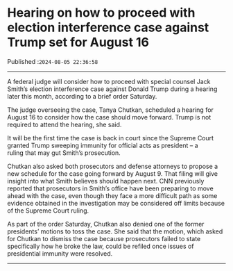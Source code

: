 # Hearing on how to proceed with election interference case against Trump set for August 16

Published :`2024-08-05 22:36:58`

---

A federal judge will consider how to proceed with special counsel Jack Smith’s election interference case against Donald Trump during a hearing later this month, according to a brief order Saturday.

The judge overseeing the case, Tanya Chutkan, scheduled a hearing for August 16 to consider how the case should move forward. Trump is not required to attend the hearing, she said.

It will be the first time the case is back in court since the Supreme Court granted Trump sweeping immunity for official acts as president – a ruling that may gut Smith’s prosecution.

Chutkan also asked both prosecutors and defense attorneys to propose a new schedule for the case going forward by August 9. That filing will give insight into what Smith believes should happen next. CNN previously reported that prosecutors in Smith’s office have been preparing to move ahead with the case, even though they face a more difficult path as some evidence obtained in the investigation may be considered off limits because of the Supreme Court ruling.

As part of the order Saturday, Chutkan also denied one of the former presidents’ motions to toss the case. She said that the motion, which asked for Chutkan to dismiss the case because prosecutors failed to state specifically how he broke the law, could be refiled once issues of presidential immunity were resolved.

---

